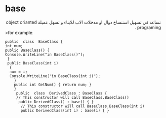 ﻿
# base
<div dir="rtl"T> تساعد في تسهيل استنساخ دوال او مدخلات الاب للابناء و تسهل عميلة object orianted programing .
	</div>
>for example:
	
	public  class  BaseClass { 
	int num; 
	public BaseClass() {
	Console.WriteLine("in BaseClass()"); 
	 } 
	 public BaseClass(int i)
	  { 
	  num = i;
	  Console.WriteLine("in BaseClass(int i)");
	    } 
	    public int GetNum() { return num; } 
	    }
	     public  class  DerivedClass : BaseClass {
	     // This constructor will call BaseClass.BaseClass()  
	      public DerivedClass() : base() { }
	       // This constructor will call BaseClass.BaseClass(int i)  
	       public DerivedClass(int i) : base(i) { }
